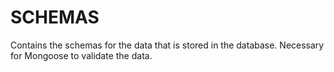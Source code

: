 # SCHEMAS
Contains the schemas for the data that is stored in the database. Necessary for Mongoose to validate the data.